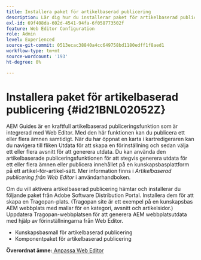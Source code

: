 ```yaml
---
title: Installera paket för artikelbaserad publicering
description: Lär dig hur du installerar paket för artikelbaserad publicering
exl-id: 69f408da-602d-4541-94fa-6f058773502f
feature: Web Editor Configuration
role: Admin
level: Experienced
source-git-commit: 0513ecac38840a4cc649758bd1180edff1f8aed1
workflow-type: tm+mt
source-wordcount: '193'
ht-degree: 0%

---
```


# Installera paket för artikelbaserad publicering {#id21BNL02052Z}

AEM Guides är en kraftfull artikelbaserad publiceringsfunktion som är integrerad med Web Editor. Med den här funktionen kan du publicera ett eller flera ämnen samtidigt. När du har öppnat en karta i kartredigeraren kan du navigera till fliken Utdata för att skapa en förinställning och sedan välja ett eller flera avsnitt för att generera utdata. Du kan använda den artikelbaserade publiceringsfunktionen för att stegvis generera utdata för ett eller flera ämnen eller publicera innehållet på en kunskapsbasplattform på ett artikel-för-artikel-sätt. Mer information finns i *Artikelbaserad publicering från Web Editor* i användarhandboken.

Om du vill aktivera artikelbaserad publicering hämtar och installerar du följande paket från Adobe Software Distribution Portal. Installera dem för att skapa en Tragopan-plats. \(Tragopan site är ett exempel på en kunskapsbas AEM webbplats med mallar för en kategori, avsnitt och artikelsidor.\) Uppdatera Tragopan-webbplatsen för att generera AEM webbplatsutdata med hjälp av förinställningarna från Web Editor.

- Kunskapsbasmall för artikelbaserad publicering
- Komponentpaket för artikelbaserad publicering

**Överordnat ämne:**[ Anpassa Web Editor](conf-web-editor.md)
